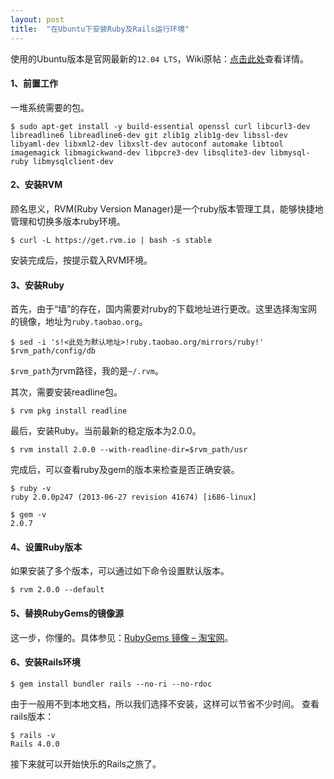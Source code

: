 ```yaml
---
layout: post
title:  "在Ubuntu下安装Ruby及Rails运行环境"
---
```


使用的Ubuntu版本是官网最新的`12.04 LTS`，Wiki原帖：[点击此处](http://ruby-china.org/wiki/install_ruby_guide)查看详情。

#### 1、前置工作

一堆系统需要的包。

    $ sudo apt-get install -y build-essential openssl curl libcurl3-dev libreadline6 libreadline6-dev git zlib1g zlib1g-dev libssl-dev libyaml-dev libxml2-dev libxslt-dev autoconf automake libtool imagemagick libmagickwand-dev libpcre3-dev libsqlite3-dev libmysql-ruby libmysqlclient-dev

#### 2、安装RVM

顾名思义，RVM(Ruby Version Manager)是一个ruby版本管理工具，能够快捷地管理和切换多版本ruby环境。

    $ curl -L https://get.rvm.io | bash -s stable

安装完成后，按提示载入RVM环境。

#### 3、安装Ruby

首先，由于“墙”的存在，国内需要对ruby的下载地址进行更改。这里选择淘宝网的镜像，地址为`ruby.taobao.org`。

    $ sed -i 's!<此处为默认地址>!ruby.taobao.org/mirrors/ruby!' $rvm_path/config/db

`$rvm_path`为rvm路径，我的是`~/.rvm`。

其次，需要安装readline包。

    $ rvm pkg install readline

最后，安装Ruby。当前最新的稳定版本为2.0.0。

    $ rvm install 2.0.0 --with-readline-dir=$rvm_path/usr

完成后，可以查看ruby及gem的版本来检查是否正确安装。

    $ ruby -v
    ruby 2.0.0p247 (2013-06-27 revision 41674) [i686-linux]

    $ gem -v
    2.0.7

#### 4、设置Ruby版本

如果安装了多个版本，可以通过如下命令设置默认版本。

    $ rvm 2.0.0 --default

#### 5、替换RubyGems的镜像源

这一步，你懂的。具体参见：[RubyGems 镜像 – 淘宝网](http://ruby.taobao.org/)。

#### 6、安装Rails环境

    $ gem install bundler rails --no-ri --no-rdoc

由于一般用不到本地文档，所以我们选择不安装，这样可以节省不少时间。
查看rails版本：
    
    $ rails -v
    Rails 4.0.0

接下来就可以开始快乐的Rails之旅了。
